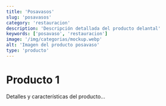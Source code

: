 ```yaml
---
title: 'Posavasos'
slug: 'posavasos'
category: 'restauracion'
description: 'Descripción detallada del producto delantal'
keywords: ['posavaso', 'restauracion']
image: '/img/categorias/mockup.webp'
alt: 'Imagen del producto posavaso'
type: 'producto'
---
```

# Producto 1
Detalles y características del producto...